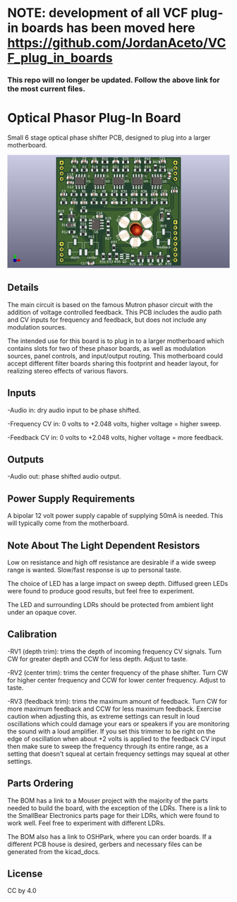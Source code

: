 # NOTE: development of all VCF plug-in boards has been moved here https://github.com/JordanAceto/VCF_plug_in_boards

### This repo will no longer be updated. Follow the above link for the most current files.

# Optical Phasor Plug-In Board

Small 6 stage optical phase shifter PCB, designed to plug into a larger motherboard.

![](pics/board_top.jpg)


## Details

The main circuit is based on the famous Mutron phasor circuit with the addition of voltage controlled feedback. This PCB includes the audio path and CV inputs for frequency and feedback, but does not include any modulation sources.

The intended use for this board is to plug in to a larger motherboard which contains slots for two of these phasor boards, as well as modulation sources, panel controls, and input/output routing. This motherboard could accept different filter boards sharing this footprint and header layout, for realizing stereo effects of various flavors.


## Inputs

-Audio in: dry audio input to be phase shifted.

-Frequency CV in: 0 volts to +2.048 volts, higher voltage = higher sweep.

-Feedback CV in: 0 volts to +2.048 volts, higher voltage = more feedback.


## Outputs

-Audio out: phase shifted audio output.


## Power Supply Requirements

A bipolar 12 volt power supply capable of supplying 50mA is needed. This will typically come from the motherboard.


## Note About The Light Dependent Resistors

Low on resistance and high off resistance are desirable if a wide sweep range is wanted. Slow/fast response is up to personal taste.

The choice of LED has a large impact on sweep depth. Diffused green LEDs were found to produce good results, but feel free to experiment.

The LED and surrounding LDRs should be protected from ambient light under an opaque cover.


## Calibration

-RV1 (depth trim): trims the depth of incoming frequency CV signals. Turn CW for greater depth and CCW for less depth. Adjust to taste.

-RV2 (center trim): trims the center frequency of the phase shifter. Turn CW for higher center frequency and CCW for lower center frequency. Adjust to taste.

-RV3 (feedback trim): trims the maximum amount of feedback. Turn CW for more maximum feedback and CCW for less maximum feedback. Exercise caution when adjusting this, as extreme settings can result in loud oscillations which could damage your ears or speakers if you are monitoring the sound with a loud amplifier. If you set this trimmer to be right on the edge of oscillation when about +2 volts is applied to the feedback CV input then make sure to sweep the frequency through its entire range, as a setting that doesn't squeal at certain frequency settings may squeal at other settings.


## Parts Ordering
The BOM has a link to a Mouser project with the majority of the parts needed to build the board, with the exception of the LDRs. There is a link to the SmallBear Electronics parts page for their LDRs, which were found to work well. Feel free to experiment with different LDRs.

The BOM also has a link to OSHPark, where you can order boards. If a different PCB house is desired, gerbers and necessary files can be generated from the kicad_docs.


## License
CC by 4.0

